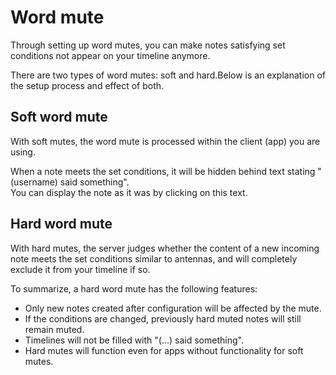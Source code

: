 # Word mute
Through setting up word mutes, you can make notes satisfying set conditions not appear on your timeline anymore.

There are two types of word mutes: soft and hard.Below is an explanation of the setup process and effect of both.

## Soft word mute
With soft mutes, the word mute is processed within the client (app) you are using.

When a note meets the set conditions, it will be hidden behind text stating "(username) said something".  
You can display the note as it was by clicking on this text.

## Hard word mute
With hard mutes, the server judges whether the content of a new incoming note meets the set conditions similar to antennas, and will completely exclude it from your timeline if so.

To summarize, a hard word mute has the following features:

- Only new notes created after configuration will be affected by the mute.
- If the conditions are changed, previously hard muted notes will still remain muted.
- Timelines will not be filled with "(...) said something".
- Hard mutes will function even for apps without functionality for soft mutes.
